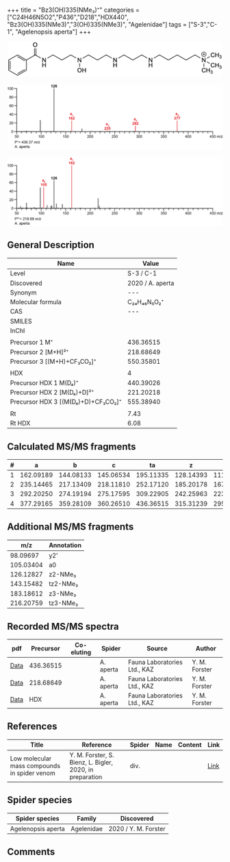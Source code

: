+++
title = "Bz3(OH)335(NMe₃)⁺"
categories = ["C24H46N5O2","P436","D218","HDX440",
"Bz3(OH)335(NMe3)","3(OH)335(NMe3)",
"Agelenidae"]
tags = ["S-3","C-1",
"Agelenopsis aperta"]
+++

![](/img/Bz3(OH)335(NMe3).png)

![](/img_MSMS/436_Bz3(OH)335(NMe3)_Aa.png?classes=border)

![](/img_MSMS/436_Bz3(OH)335(NMe3)_Aa_2.png?classes=border)

## General Description

| Name                        | Value            |
|-----------------------------|------------------|
| Level                       | S-3 / C-1               |
| Discovered                  | 2020 / A. aperta |
| Synonym                     | ---              |
| Molecular formula           | C₂₄H₄₆N₅O₂⁺      |
| CAS                         | ---              |
| SMILES |   |
| InChI  |   |
|                             |                  |
| Precursor 1  M⁺             | 436.36515        |
| Precursor 2 [M+H]²⁺         | 218.68649        |
| Precursor 3 [(M+H)+CF₃CO₂]⁺        | 550.35801        |
|                             |                  |
| HDX                         | 4                |
| Precursor HDX 1  M(D₄)⁺      | 440.39026        |
| Precursor HDX 2 [M(D₄)+D]²⁺  | 221.20218        |
| Precursor HDX 3 [(M(D₄)+D)+CF₃CO₂]⁺ | 555.38940        |
|                             |                  |
| Rt                          | 7.43             |
| Rt HDX                      | 6.08             |

## Calculated MS/MS fragments

| # | a         | b         | c         | ta        | z         | y         | tz        |
|---|-----------|-----------|-----------|-----------|-----------|-----------|-----------|
| 1 | 162.09189 | 144.08133 | 145.06534 | 195.11335 | 128.14393 | 111.11738 | 146.17830 |
| 2 | 235.14465 | 217.13409 | 218.11810 | 252.17120 | 185.20178 | 167.16740 | 203.23615 |
| 3 | 292.20250 | 274.19194 | 275.17595 | 309.22905 | 242.25963 | 223.21743 | 276.28891 |
| 4 | 377.29165 | 359.28109 | 360.26510 | 436.36515 | 315.31239 | 295.26236 | 333.34676 |

## Additional MS/MS fragments

| m/z       | Annotation |
|-----------|------------|
| 98.09697  | y2'        |
| 105.03404 | a0         |
| 126.12827 | z2-NMe₃    |
| 143.15482 | tz2-NMe₃   |
| 183.18612 | z3-NMe₃    |
| 216.20759 | tz3-NMe₃   |

## Recorded MS/MS spectra

| pdf                                                   | Precursor | Co-eluting | Spider    | Source                       | Author        |
|-------------------------------------------------------|-----------|------------|-----------|------------------------------|---------------|
| [Data](/pdf/A-aperta/436_Bz3(OH)335(NMe3)_Aa.pdf)     | 436.36515 |            | A. aperta | Fauna Laboratories Ltd., KAZ | Y. M. Forster |
| [Data](/pdf/A-aperta/436_Bz3(OH)335(NMe3)_Aa_2.pdf)   | 218.68649 |            | A. aperta | Fauna Laboratories Ltd., KAZ | Y. M. Forster |
| [Data](/pdf/A-aperta/436_Bz3(OH)335(NMe3)_Aa_HDX.pdf) | HDX       |            | A. aperta | Fauna Laboratories Ltd., KAZ | Y. M. Forster |

## References

| Title     | Reference   | Spider    | Name   | Content  | Link |
|-----------|-------------|-----------|--------|----------|-----|
| Low molecular mass compounds in spider venom      | Y. M. Forster, S. Bienz, L. Bigler, 2020, in preparation          | div.       |   |   | [Link](unknown) |

## Spider species

| Spider species     | Family     | Discovered           |
|--------------------|------------|----------------------|
| Agelenopsis aperta | Agelenidae | 2020 / Y. M. Forster |

## Comments
